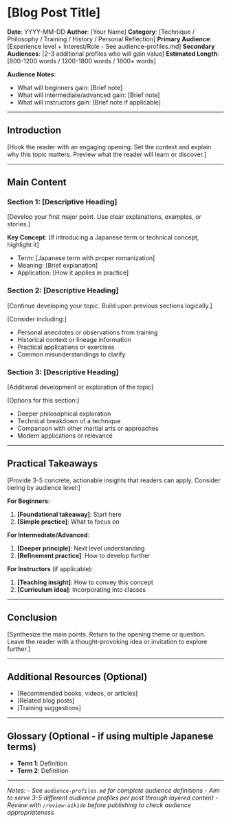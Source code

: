 # [Blog Post Title]

**Date**: YYYY-MM-DD
**Author**: [Your Name]
**Category**: [Technique / Philosophy / Training / History / Personal Reflection]
**Primary Audience**: [Experience level + Interest/Role - See audience-profiles.md]
**Secondary Audiences**: [2-3 additional profiles who will gain value]
**Estimated Length**: [800-1200 words / 1200-1800 words / 1800+ words]

**Audience Notes**:
- What will beginners gain: [Brief note]
- What will intermediate/advanced gain: [Brief note]
- What will instructors gain: [Brief note if applicable]

---

## Introduction

[Hook the reader with an engaging opening. Set the context and explain why this topic matters. Preview what the reader will learn or discover.]

---

## Main Content

### Section 1: [Descriptive Heading]

[Develop your first major point. Use clear explanations, examples, or stories.]

**Key Concept**: [If introducing a Japanese term or technical concept, highlight it]
- Term: [Japanese term with proper romanization]
- Meaning: [Brief explanation]
- Application: [How it applies in practice]

### Section 2: [Descriptive Heading]

[Continue developing your topic. Build upon previous sections logically.]

[Consider including:]
- Personal anecdotes or observations from training
- Historical context or lineage information
- Practical applications or exercises
- Common misunderstandings to clarify

### Section 3: [Descriptive Heading]

[Additional development or exploration of the topic]

[Options for this section:]
- Deeper philosophical exploration
- Technical breakdown of a technique
- Comparison with other martial arts or approaches
- Modern applications or relevance

---

## Practical Takeaways

[Provide 3-5 concrete, actionable insights that readers can apply. Consider tiering by audience level:]

**For Beginners**:
1. **[Foundational takeaway]**: Start here
2. **[Simple practice]**: What to focus on

**For Intermediate/Advanced**:
1. **[Deeper principle]**: Next level understanding
2. **[Refinement practice]**: How to develop further

**For Instructors** (if applicable):
1. **[Teaching insight]**: How to convey this concept
2. **[Curriculum idea]**: Incorporating into classes

---

## Conclusion

[Synthesize the main points. Return to the opening theme or question. Leave the reader with a thought-provoking idea or invitation to explore further.]

---

## Additional Resources (Optional)

- [Recommended books, videos, or articles]
- [Related blog posts]
- [Training suggestions]

---

## Glossary (Optional - if using multiple Japanese terms)

- **Term 1**: Definition
- **Term 2**: Definition

---

*Notes:*
*- See `audience-profiles.md` for complete audience definitions*
*- Aim to serve 3-5 different audience profiles per post through layered content*
*- Review with `/review-aikido` before publishing to check audience appropriateness*
